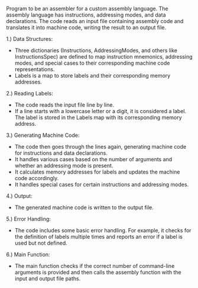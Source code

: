 Program to be an assembler for a custom assembly language. The assembly language has instructions, addressing modes, and data declarations. The code reads an input file containing assembly code and translates it into machine code, writing the result to an output file.

1.) Data Structures:
- Three dictionaries (Instructions, AddressingModes, and others like InstructionsSpec) are defined to map instruction mnemonics, addressing modes, and special cases to their corresponding machine code representations.
- Labels is a map to store labels and their corresponding memory addresses.

2.) Reading Labels:
- The code reads the input file line by line.
- If a line starts with a lowercase letter or a digit, it is considered a label. The label is stored in the Labels map with its corresponding memory address.

3.) Generating Machine Code:
- The code then goes through the lines again, generating machine code for instructions and data declarations.
- It handles various cases based on the number of arguments and whether an addressing mode is present.
- It calculates memory addresses for labels and updates the machine code accordingly.
- It handles special cases for certain instructions and addressing modes.

4.) Output:
- The generated machine code is written to the output file.

5.) Error Handling:
- The code includes some basic error handling. For example, it checks for the definition of labels multiple times and reports an error if a label is used but not defined.

6.) Main Function:
- The main function checks if the correct number of command-line arguments is provided and then calls the assembly function with the input and output file paths.
